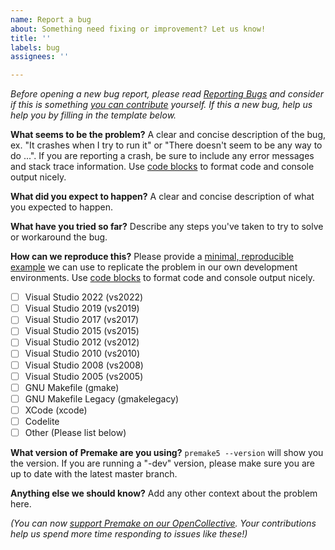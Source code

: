 ```yaml
---
name: Report a bug
about: Something need fixing or improvement? Let us know!
title: ''
labels: bug
assignees: ''

---
```


_Before opening a new bug report, please read [Reporting Bugs](https://github.com/premake/premake-core/blob/master/CONTRIBUTING.md#reporting-bugs) and consider if this is something [you can contribute](https://github.com/premake/premake-core/blob/master/CONTRIBUTING.md#contributing-a-fix-or-feature) yourself. If this a new bug, help us help you by filling in the template below._

**What seems to be the problem?**
A clear and concise description of the bug, ex. "It crashes when I try to run it" or "There doesn't seem to be any way to do ...". If you are reporting a crash, be sure to include any error messages and stack trace information. Use [code blocks](https://help.github.com/en/articles/creating-and-highlighting-code-blocks) to format code and console output nicely.

**What did you expect to happen?**
A clear and concise description of what you expected to happen.

**What have you tried so far?**
Describe any steps you've taken to try to solve or workaround the bug.

**How can we reproduce this?**
Please provide a [minimal, reproducible example](https://stackoverflow.com/help/minimal-reproducible-example) we can use to replicate the problem in our own development environments. Use [code blocks](https://help.github.com/en/articles/creating-and-highlighting-code-blocks) to format code and console output nicely.

- [ ] Visual Studio 2022 (vs2022)
- [ ] Visual Studio 2019 (vs2019)
- [ ] Visual Studio 2017 (vs2017)
- [ ] Visual Studio 2015 (vs2015)
- [ ] Visual Studio 2012 (vs2012)
- [ ] Visual Studio 2010 (vs2010)
- [ ] Visual Studio 2008 (vs2008)
- [ ] Visual Studio 2005 (vs2005)
- [ ] GNU Makefile (gmake)
- [ ] GNU Makefile Legacy (gmakelegacy)
- [ ] XCode (xcode)
- [ ] Codelite
- [ ] Other (Please list below)

**What version of Premake are you using?**
`premake5 --version` will show you the version. If you are running a "-dev" version, please make sure you are up to date with the latest master branch.

**Anything else we should know?**
Add any other context about the problem here.

*(You can now [support Premake on our OpenCollective](https://opencollective.com/premake). Your contributions help us spend more time responding to issues like these!)*
